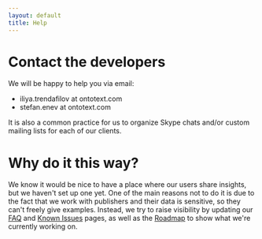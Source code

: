```yaml
---
layout: default
title: Help
---
```


# Contact the developers

We will be happy to help you via email:

* iliya.trendafilov at ontotext.com
* stefan.enev at ontotext.com

It is also a common practice for us to organize Skype chats and/or custom mailing lists for each of our clients.

# Why do it this way?

We know it would be nice to have a place where our users share insights, but we haven't set up one yet.
One of the main reasons not to do it is due to the fact that we work with publishers and their data is sensitive, so they can't freely give examples. Instead, we try to
raise visibility by updating our <a href="{{ site.baseurl }}/v1_2_0-docs/faq/">FAQ</a> and <a href="{{ site.baseurl }}/v1_2_0-docs/known-issues/">Known Issues</a> pages, as well as the <a href="{{ site.baseurl }}/roadmap/">Roadmap</a> to show what we're currently working on.

